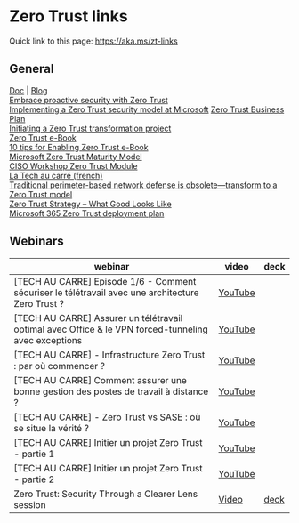 # Zero Trust links

Quick link to this page: https://aka.ms/zt-links


## General
[Doc](https://aka.ms/ZTguide) | [Blog](https://www.microsoft.com/security/blog/zero-trust/)   
[Embrace proactive security with Zero Trust](https://aka.ms/zerotrust)  
[Implementing a Zero Trust security model at Microsoft](https://www.microsoft.com/en-us/insidetrack/implementing-a-zero-trust-security-model-at-microsoft/) 
[Zero Trust Business Plan](https://aka.ms/ZTbizplan)  
[Initiating a Zero Trust transformation project](https://aka.ms/Zero-Trust-Guide)  
[Zero Trust e-Book](https://query.prod.cms.rt.microsoft.com/cms/api/am/binary/RE3YnRL)  
[10 tips for Enabling Zero Trust e-Book](https://discover.microsoft.com/10-tips-for-enabling-zero-trust-ebook/)  
[Microsoft Zero Trust Maturity Model](https://download.microsoft.com/download/f/9/2/f92129bc-0d6e-4b8e-a47b-288432bae68e/Microsoft%20Zero%20Trust%20Maturity%20Model-%20Oct%202019.pdf)  
[CISO Workshop Zero Trust Module](https://docs.microsoft.com/en-us/microsoft-365/security/office-365-security/ciso-workshop-module-3)  
[La Tech au carré (french)](https://aka.ms/latechaucarre)  
[Traditional perimeter-based network defense is obsolete—transform to a Zero Trust model](https://www.microsoft.com/security/blog/?p=89995)  
[Zero Trust Strategy – What Good Looks Like](https://www.microsoft.com/security/blog/2019/11/11/zero-trust-strategy-what-good-looks-like/)  
[Microsoft 365 Zero Trust deployment plan](https://docs.microsoft.com/en-us/microsoft-365/security/microsoft-365-zero-trust)  



## Webinars
webinar | video | deck |
| ------- | ----- | ---- |
| [TECH AU CARRE] Episode 1/6 - Comment sécuriser le télétravail avec une architecture Zero Trust ? | [YouTube](https://youtu.be/Cxv8Lrw_67E) | | 
| [TECH AU CARRE] Assurer un télétravail optimal avec Office & le VPN forced-tunneling avec exceptions | [YouTube](https://youtu.be/B1X9SfaFnkM) | |  
| [TECH AU CARRE] - Infrastructure Zero Trust : par où commencer ? | [YouTube](https://youtu.be/6bOTHx2lS04) | |
| [TECH AU CARRE] Comment assurer une bonne gestion des postes de travail à distance ? | [YouTube](https://youtu.be/Hk0bQYi-RoY) | |
| [TECH AU CARRE] - Zero Trust vs SASE : où se situe la vérité ? | [YouTube](https://youtu.be/HqfTnOv9MSI) | |
| [TECH AU CARRE] Initier un projet Zero Trust - partie 1 | [YouTube](https://youtu.be/miLTgmHUIDk) | |
| [TECH AU CARRE] Initier un projet Zero Trust - partie 2 | [YouTube](https://youtu.be/ofkja2kslpI) | |
| Zero Trust: Security Through a Clearer Lens session | [Video](https://onedrive.live.com/?authkey=%21AMhTvs0cQ18eMCU&cid=66C31D2DBF8E0F71&id=66C31D2DBF8E0F71%21643&parId=66C31D2DBF8E0F71%21633&o=OneUp) | [deck](https://onedrive.live.com/?authkey=%21ADasNFxVKE6xm8M&cid=66C31D2DBF8E0F71&id=66C31D2DBF8E0F71%21677&parId=66C31D2DBF8E0F71%21633&o=OneUp) |


